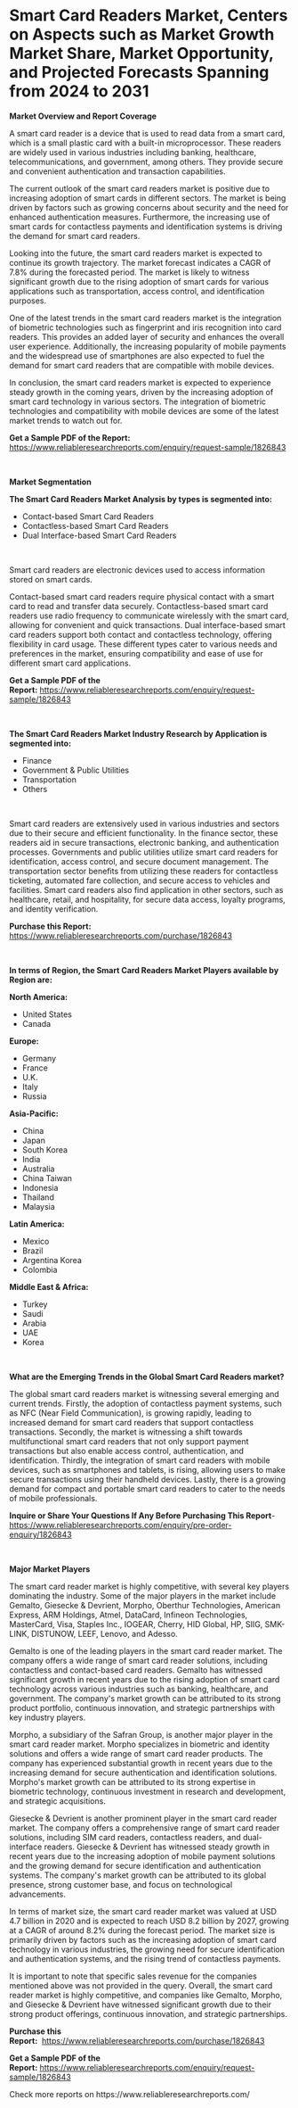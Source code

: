 <p><h1>Smart Card Readers Market, Centers on Aspects such as Market Growth Market Share, Market Opportunity, and Projected Forecasts Spanning from 2024 to 2031</h1></p><p><strong>Market Overview and Report Coverage</strong></p>
<p><p>A smart card reader is a device that is used to read data from a smart card, which is a small plastic card with a built-in microprocessor. These readers are widely used in various industries including banking, healthcare, telecommunications, and government, among others. They provide secure and convenient authentication and transaction capabilities.</p><p>The current outlook of the smart card readers market is positive due to increasing adoption of smart cards in different sectors. The market is being driven by factors such as growing concerns about security and the need for enhanced authentication measures. Furthermore, the increasing use of smart cards for contactless payments and identification systems is driving the demand for smart card readers.</p><p>Looking into the future, the smart card readers market is expected to continue its growth trajectory. The market forecast indicates a CAGR of 7.8% during the forecasted period. The market is likely to witness significant growth due to the rising adoption of smart cards for various applications such as transportation, access control, and identification purposes.</p><p>One of the latest trends in the smart card readers market is the integration of biometric technologies such as fingerprint and iris recognition into card readers. This provides an added layer of security and enhances the overall user experience. Additionally, the increasing popularity of mobile payments and the widespread use of smartphones are also expected to fuel the demand for smart card readers that are compatible with mobile devices.</p><p>In conclusion, the smart card readers market is expected to experience steady growth in the coming years, driven by the increasing adoption of smart card technology in various sectors. The integration of biometric technologies and compatibility with mobile devices are some of the latest market trends to watch out for.</p></p>
<p><strong>Get a Sample PDF of the Report:</strong> <a href="https://www.reliableresearchreports.com/enquiry/request-sample/1826843">https://www.reliableresearchreports.com/enquiry/request-sample/1826843</a></p>
<p>&nbsp;</p>
<p><strong>Market Segmentation</strong></p>
<p><strong>The Smart Card Readers Market Analysis by types is segmented into:</strong></p>
<p><ul><li>Contact-based Smart Card Readers</li><li>Contactless-based Smart Card Readers</li><li>Dual Interface-based Smart Card Readers</li></ul></p>
<p>&nbsp;</p>
<p><p>Smart card readers are electronic devices used to access information stored on smart cards. </p><p>Contact-based smart card readers require physical contact with a smart card to read and transfer data securely. Contactless-based smart card readers use radio frequency to communicate wirelessly with the smart card, allowing for convenient and quick transactions. Dual interface-based smart card readers support both contact and contactless technology, offering flexibility in card usage. These different types cater to various needs and preferences in the market, ensuring compatibility and ease of use for different smart card applications.</p></p>
<p><strong>Get a Sample PDF of the Report:</strong>&nbsp;<a href="https://www.reliableresearchreports.com/enquiry/request-sample/1826843">https://www.reliableresearchreports.com/enquiry/request-sample/1826843</a></p>
<p>&nbsp;</p>
<p><strong>The Smart Card Readers Market Industry Research by Application is segmented into:</strong></p>
<p><ul><li>Finance</li><li>Government & Public Utilities</li><li>Transportation</li><li>Others</li></ul></p>
<p>&nbsp;</p>
<p><p>Smart card readers are extensively used in various industries and sectors due to their secure and efficient functionality. In the finance sector, these readers aid in secure transactions, electronic banking, and authentication processes. Governments and public utilities utilize smart card readers for identification, access control, and secure document management. The transportation sector benefits from utilizing these readers for contactless ticketing, automated fare collection, and secure access to vehicles and facilities. Smart card readers also find application in other sectors, such as healthcare, retail, and hospitality, for secure data access, loyalty programs, and identity verification.</p></p>
<p><strong>Purchase this Report:</strong>&nbsp; <a href="https://www.reliableresearchreports.com/purchase/1826843">https://www.reliableresearchreports.com/purchase/1826843</a></p>
<p>&nbsp;</p>
<p><strong>In terms of Region, the Smart Card Readers Market Players available by Region are:</strong></p>
<p>
    <p> <strong> North America: </strong>
        <ul>
            <li>United States</li>
            <li>Canada</li>
        </ul>
        </p> 
    <p> <strong> Europe: </strong>
        <ul>
            <li>Germany</li>
            <li>France</li>
            <li>U.K.</li>
            <li>Italy</li>
            <li>Russia</li>
        </ul>
        </p> 
    <p> <strong> Asia-Pacific: </strong>
        <ul>
            <li>China</li>
            <li>Japan</li>
            <li>South Korea</li>
            <li>India</li>
            <li>Australia</li>
            <li>China Taiwan</li>
            <li>Indonesia</li>
            <li>Thailand</li>
            <li>Malaysia</li>
        </ul>
        </p> 
    <p> <strong> Latin America: </strong>
        <ul>
            <li>Mexico</li>
            <li>Brazil</li>
            <li>Argentina Korea</li>
            <li>Colombia</li>
        </ul>
        </p> 
    <p> <strong> Middle East & Africa: </strong>
        <ul>
            <li>Turkey</li>
            <li>Saudi</li>
            <li>Arabia</li>
            <li>UAE</li>
            <li>Korea</li>
        </ul>
    </p>
    </p>
<p>&nbsp;</p>
<p><strong>What are the Emerging Trends in the Global Smart Card Readers market?</strong></p>
<p><p>The global smart card readers market is witnessing several emerging and current trends. Firstly, the adoption of contactless payment systems, such as NFC (Near Field Communication), is growing rapidly, leading to increased demand for smart card readers that support contactless transactions. Secondly, the market is witnessing a shift towards multifunctional smart card readers that not only support payment transactions but also enable access control, authentication, and identification. Thirdly, the integration of smart card readers with mobile devices, such as smartphones and tablets, is rising, allowing users to make secure transactions using their handheld devices. Lastly, there is a growing demand for compact and portable smart card readers to cater to the needs of mobile professionals.</p></p>
<p><strong>Inquire or Share Your Questions If Any Before Purchasing This Report</strong>- <a href="https://www.reliableresearchreports.com/enquiry/pre-order-enquiry/1826843">https://www.reliableresearchreports.com/enquiry/pre-order-enquiry/1826843</a></p>
<p>&nbsp;</p>
<p><strong>Major Market Players</strong></p>
<p><p>The smart card reader market is highly competitive, with several key players dominating the industry. Some of the major players in the market include Gemalto, Giesecke & Devrient, Morpho, Oberthur Technologies, American Express, ARM Holdings, Atmel, DataCard, Infineon Technologies, MasterCard, Visa, Staples Inc., IOGEAR, Cherry, HID Global, HP, SIIG, SMK-LINK, DISTUNOW, LEEF, Lenovo, and Adesso.</p><p>Gemalto is one of the leading players in the smart card reader market. The company offers a wide range of smart card reader solutions, including contactless and contact-based card readers. Gemalto has witnessed significant growth in recent years due to the rising adoption of smart card technology across various industries such as banking, healthcare, and government. The company's market growth can be attributed to its strong product portfolio, continuous innovation, and strategic partnerships with key industry players. </p><p>Morpho, a subsidiary of the Safran Group, is another major player in the smart card reader market. Morpho specializes in biometric and identity solutions and offers a wide range of smart card reader products. The company has experienced substantial growth in recent years due to the increasing demand for secure authentication and identification solutions. Morpho's market growth can be attributed to its strong expertise in biometric technology, continuous investment in research and development, and strategic acquisitions.</p><p>Giesecke & Devrient is another prominent player in the smart card reader market. The company offers a comprehensive range of smart card reader solutions, including SIM card readers, contactless readers, and dual-interface readers. Giesecke & Devrient has witnessed steady growth in recent years due to the increasing adoption of mobile payment solutions and the growing demand for secure identification and authentication systems. The company's market growth can be attributed to its global presence, strong customer base, and focus on technological advancements.</p><p>In terms of market size, the smart card reader market was valued at USD 4.7 billion in 2020 and is expected to reach USD 8.2 billion by 2027, growing at a CAGR of around 8.2% during the forecast period. The market size is primarily driven by factors such as the increasing adoption of smart card technology in various industries, the growing need for secure identification and authentication systems, and the rising trend of contactless payments.</p><p>It is important to note that specific sales revenue for the companies mentioned above was not provided in the query. Overall, the smart card reader market is highly competitive, and companies like Gemalto, Morpho, and Giesecke & Devrient have witnessed significant growth due to their strong product offerings, continuous innovation, and strategic partnerships.</p></p>
<p><strong>Purchase this Report:</strong>&nbsp;&nbsp;<a href="https://www.reliableresearchreports.com/purchase/1826843">https://www.reliableresearchreports.com/purchase/1826843</a></p>
<p></p>
<p><strong>Get a Sample PDF of the Report:</strong>&nbsp;<a href="https://www.reliableresearchreports.com/enquiry/request-sample/1826843">https://www.reliableresearchreports.com/enquiry/request-sample/1826843</a></p>
<p>Check more reports on https://www.reliableresearchreports.com/</p>